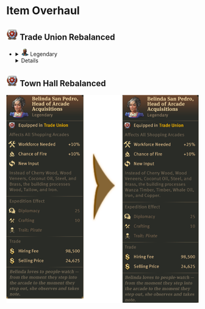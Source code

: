 # Item Overhaul

## <img src="./doc/item_overhaul/trade_union/icon_guildhouse.png" width="30" /> Trade Union Rebalanced

- <details>
  <summary><img src="./doc/job_adertisements/enbesa/icon_enbesan_cook_3b.png" width="20" /> Legendary</summary>

  - <details><!-- Aaden Issack, World-Famous Enbesan Chef -->
    <summary><img src="./doc/job_adertisements/enbesa/icon_enbesan_cook_3b.png" width="20" /> Aaden Issack, World-Famous Enbesan Chef</summary>
      <img src="./doc/item_overhaul/trade_union/aaden.png" />
      When a population consumes Jacob's "**Canned Fish**", "**Canned Food**" is exchanged for "**Canned Fish**".
      <img src="./doc/item_overhaul/trade_union/aaden_2.png" />
    </details>

  - <details><!-- Belinda San Pedro, Head of Arcade Acquisitions -->
    <summary><img src="./doc/job_adertisements/infrastructure/icon_specialist_mall_01.png" width="20" /> Belinda San Pedro, Head of Arcade Acquisitions</summary>
      <img src="./doc/item_overhaul/trade_union/belinda.png" />
    </details>

  - <details><!-- Brother Hilarius, Purveyor of Monastic Mixtures -->
    <summary><img src="./doc/job_adertisements/drink/icon_priest_uncommon.png" width="20" /> Brother Hilarius, Purveyor of Monastic Mixtures</summary>
      <img src="./doc/item_overhaul/trade_union/belinda.png" />
    </details>

  </details>

  <details>

## <summary><img src="./doc/item_overhaul/trade_union/icon_guildhouse.png" width="30" /> Town Hall Rebalanced</summary>

  <img src="./doc/item_overhaul/trade_union/belinda.png" />
  </details>

</details>
